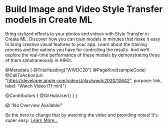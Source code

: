 # Build Image and Video Style Transfer models in Create ML

Bring stylized effects to your photos and videos with Style Transfer in Create ML. Discover how you can train models in minutes that make it easy to bring creative visual features to your app. Learn about the training process and the options you have for controlling the results. And we’ll explore the real-time performance of these models by demonstrating three of them simultaneously in ARKit.

@Metadata {
   @TitleHeading("WWDC20")
   @PageKind(sampleCode)
   @CallToAction(url: "https://developer.apple.com/videos/play/wwdc2020/10642", purpose: link, label: "Watch Video (11 min)")

   @Contributors {
      @GitHubUser(<replace this with your GitHub handle>)
   }
}

😱 "No Overview Available!"

Be the hero to change that by watching the video and providing notes! It's super easy:
 [Learn More…](https://wwdcnotes.com/documentation/wwdcnotes/contributing)
